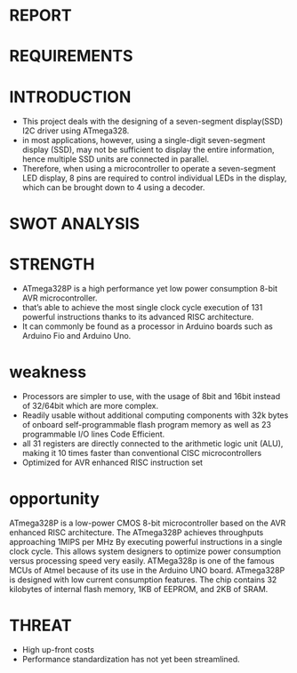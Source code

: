 # REPORT #


# REQUIREMENTS #


# INTRODUCTION #
- This project deals with the designing of a seven-segment display(SSD) I2C driver using ATmega328.
- in most applications, however, using a single-digit seven-segment display (SSD), may not be sufficient to display the entire information, hence multiple SSD units are         connected in parallel.
- Therefore, when using a microcontroller to operate a seven-segment LED display, 8 pins are required to control individual LEDs in the display, which can be brought down to   4 using a decoder.

# SWOT ANALYSIS #

# STRENGTH #
-  ATmega328P is a high performance yet low power consumption 8-bit AVR microcontroller.
-  that’s able to achieve the most single clock cycle execution of 131 powerful instructions thanks to its advanced RISC architecture.
-  It can commonly be found as a processor in Arduino boards such as Arduino Fio and Arduino Uno.

# weakness #
- Processors are simpler to use, with the usage of 8bit and 16bit instead of 32/64bit which are more complex.
- Readily usable without additional computing components with 32k bytes of onboard self-programmable flash program memory as well as 23 programmable I/O lines Code Efficient.
-  all 31 registers are directly connected to the arithmetic logic unit (ALU), making it 10 times faster than conventional CISC microcontrollers
- Optimized for AVR enhanced RISC instruction set

# opportunity #
ATmega328P is a low-power CMOS 8-bit microcontroller based on the AVR enhanced RISC architecture. The ATmega328P achieves throughputs approaching 1MIPS per MHz By executing powerful instructions in a single clock cycle. This allows system designers to optimize power consumption versus processing speed very easily. ATMega328p is one of the famous MCUs of Atmel because of its use in the Arduino UNO board. ATmega328P is designed with low current consumption features. The chip contains 32 kilobytes of internal flash memory, 1KB of EEPROM, and 2KB of SRAM.
# THREAT # 
- High up-front costs
- Performance standardization has not yet been streamlined.




